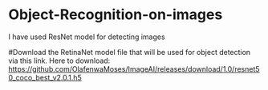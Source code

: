 # Object-Recognition-on-images
I have used ResNet model for detecting images

#Download the RetinaNet model file that will be used for object detection via this link. 
Here to download: 
https://github.com/OlafenwaMoses/ImageAI/releases/download/1.0/resnet50_coco_best_v2.0.1.h5 
